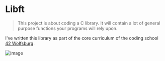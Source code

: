 # Libft
>This project is about coding a C library. It will contain a lot of general purpose functions your programs will rely upon. 

I've written this library as part of the core curriculum of the coding school [42 Wolfsburg](https://42wolfsburg.de/).

![image](https://user-images.githubusercontent.com/26860329/186988287-83fe02e7-6da3-472d-aebb-817a26591082.png)
